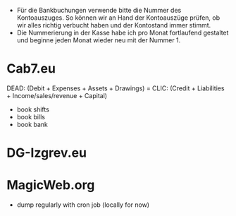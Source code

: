 - Für die Bankbuchungen verwende bitte die Nummer des Kontoauszuges. So können wir an Hand der Kontoauszüge prüfen, ob wir alles richtig verbucht haben und der Kontostand immer stimmt.
- Die Nummerierung in der Kasse habe ich pro Monat fortlaufend gestaltet und beginne jeden Monat wieder neu mit der Nummer 1.

# Cab7.eu
DEAD: (Debit + Expenses + Assets + Drawings) = CLIC: (Credit + Liabilities + Income/sales/revenue + Capital)
- book shifts
- book bills
- book bank

# DG-Izgrev.eu

# MagicWeb.org
- dump regularly with cron job (locally for now)
